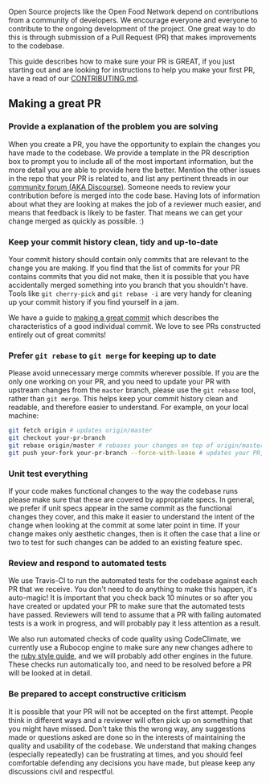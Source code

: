 Open Source projects like the Open Food Network depend on contributions from a community of developers. We encourage everyone and everyone to contribute to the ongoing development of the project. One great way to do this is through submission of a Pull Request (PR) that makes improvements to the codebase.

This guide describes how to make sure your PR is GREAT, if you just starting out and are looking for instructions to help you make your first PR, have a read of our [CONTRIBUTING.md](https://github.com/openfoodfoundation/openfoodnetwork/blob/master/CONTRIBUTING.md).

## Making a great PR 

### Provide a explanation of the problem you are solving
When you create a PR, you have the opportunity to explain the changes you have made to the codebase. We provide a template in the PR description box to prompt you to include all of the most important information, but the more detail you are able to provide here the better. Mention the other issues in the repo that your PR is related to, and list any pertinent threads in our [community forum (AKA Discourse)](https://community.openfoodnetwork.org). Someone needs to review your contribution before is merged into the code base. Having lots of information about what they are looking at makes the job of a reviewer much easier, and means that feedback is likely to be faster. That means we can get your change merged as quickly as possible. :)

### Keep your commit history clean, tidy and up-to-date
Your commit history should contain only commits that are relevant to the change you are making. If you find that the list of commits for your PR contains commits that you did not make, then it is possible that you have accidentally merged something into you branch that you shouldn't have. Tools like `git cherry-pick` and `git rebase -i` are very handy for cleaning up your commit history if you find yourself in a jam.

We have a guide to [making a great commit](https://github.com/openfoodfoundation/openfoodnetwork/wiki/Making-a-great-commit) which describes the characteristics of a good individual commit. We love to see PRs constructed entirely out of great commits!


### Prefer `git rebase` to `git merge` for keeping up to date
Please avoid unnecessary merge commits wherever possible. If you are the only one working on your PR, and you need to update your PR with upstream changes from the `master` branch, please use the `git rebase` tool, rather than `git merge`. This helps keep your commit history clean and readable, and therefore easier to understand. For example, on your local machine:

````bash
git fetch origin # updates origin/master
git checkout your-pr-branch
git rebase origin/master # rebases your changes on top of origin/master
git push your-fork your-pr-branch --force-with-lease # updates your PR, overwriting your previous changes
````

### Unit test everything
If your code makes functional changes to the way the codebase runs please make sure that these are covered by appropriate specs. In general, we prefer if unit specs appear in the same commit as the functional changes they cover, and this make it easier to understand the intent of the change when looking at the commit at some later point in time. If your change makes only aesthetic changes, then is it often the case that a line or two to test for such changes can be added to an existing feature spec.

### Review and respond to automated tests
We use Travis-CI to run the automated tests for the codebase against each PR that we receive. You don't need to do anything to make this happen, it's auto-magic! It is important that you check back 10 minutes or so after you have created or updated your PR to make sure that the automated tests have passed. Reviewers will tend to assume that a PR with failing automated tests is a work in progress, and will probably pay it less attention as a result.

We also run automated checks of code quality using CodeClimate, we currently use a Rubocop engine to make sure any new changes adhere to the [ruby style guide](https://github.com/bbatsov/ruby-style-guide), and we will probably add other engines in the future. These checks run automatically too, and need to be resolved before a PR will be looked at in detail.

### Be prepared to accept constructive criticism
It is possible that your PR will not be accepted on the first attempt. People think in different ways and a reviewer will often pick up on something that you might have missed. Don't take this the wrong way, any suggestions made or questions asked are done so in the interests of maintaining the quality and usability of the codebase. We understand that making changes (especially repeatedly) can be frustrating at times, and you should feel comfortable defending any decisions you have made, but please keep any discussions civil and respectful.

